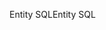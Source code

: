 <span data-ttu-id="29686-101">Entity SQL</span><span class="sxs-lookup"><span data-stu-id="29686-101">Entity SQL</span></span>